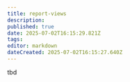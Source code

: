 ```yaml
---
title: report-views
description: 
published: true
date: 2025-07-02T16:15:29.821Z
tags: 
editor: markdown
dateCreated: 2025-07-02T16:15:27.640Z
---
```


<!---Todo: Fixme--->
tbd